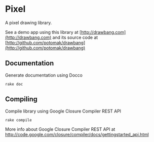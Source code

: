 # Pixel

A pixel drawing library.

See a demo app using this library at [http://drawbang.com](http://drawbang.com) and its source code at [http://github.com/potomak/drawbang](http://github.com/potomak/drawbang)

## Documentation

Generate documentation using Docco

    rake doc

## Compiling

Compile library using Google Closure Compiler REST API

    rake compile

More info about Google Closure Compiler REST API at http://code.google.com/closure/compiler/docs/gettingstarted_api.html